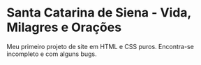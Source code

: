 # Santa Catarina de Siena - Vida, Milagres e Orações

Meu primeiro projeto de site em HTML e CSS puros.
Encontra-se incompleto e com alguns bugs.